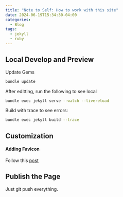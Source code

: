 ```yaml
---
title: "Note to Self: How to work with this site"
date: 2024-06-19T15:34:30-04:00
categories:
  - Blog
tags:
  - jekyll
  - ruby
---
```


## Local Develop and Preview
Update Gems
```sh
bundle update
```

After editting, run the following to see local
```sh
bundle exec jekyll serve --watch --livereload
```

Build with trace to see errors:
```sh
bundle exec jekyll build --trace
```

## Customization
#### Adding Favicon
Follow this [post](https://peateasea.de/add-favicon-to-mm-jekyll-site/)

## Publish the Page
Just git push everything.

